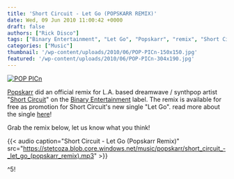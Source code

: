 ```yaml
---
title: 'Short Circuit - Let Go (POPSKARR REMIX)'
date: Wed, 09 Jun 2010 11:00:42 +0000
draft: false
authors: ["Rick Disco"]
tags: ["Binary Entertainment", "Let Go", "Popskarr", "remix", "Short Circuit"]
categories: ["Music"]
thumbnail: '/wp-content/uploads/2010/06/POP-PICn-150x150.jpg'
featured: '/wp-content/uploads/2010/06/POP-PICn-304x190.jpg'
---
```


[![](/wp-content/uploads/2010/06/POP-PICn.jpg "POP PICn")](/wp-content/uploads/2010/06/POP-PICn.jpg)

[Popskarr](http://www.facebook.com/popskarr "Popskarr") did an official remix for L.A. based dreamwave / synthpop artist "[Short Circuit](http://wearebinary.com/artists/shortcircuit/ "Short Circuit")" on the [Binary Entertainment](http://wearebinary.com/ "Binary Entertainment") label. The remix is available for free as promotion for Short Circuit's new single "Let Go". read more about the single [here](http://wearebinary.com/2010/06/short-circuit-let-go/ "Short Circuit Let Go")!

Grab the remix below, let us know what you think!

{{< audio
    caption="Short Circuit - Let Go (Popskarr Remix)"
    src="https://stetcoza.blob.core.windows.net/music/popskarr/short_circuit_-_let_go_(popskarr_remix).mp3" >}}

^5!


